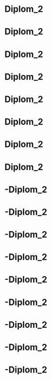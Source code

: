 # Diplom_2
# Diplom_2
# Diplom_2
# Diplom_2
# Diplom_2
# Diplom_2
# Diplom_2
# Diplom_2
# -Diplom_2
# -Diplom_2
# -Diplom_2
# -Diplom_2
# -Diplom_2
# -Diplom_2
# -Diplom_2
# -Diplom_2
# -Diplom_2
